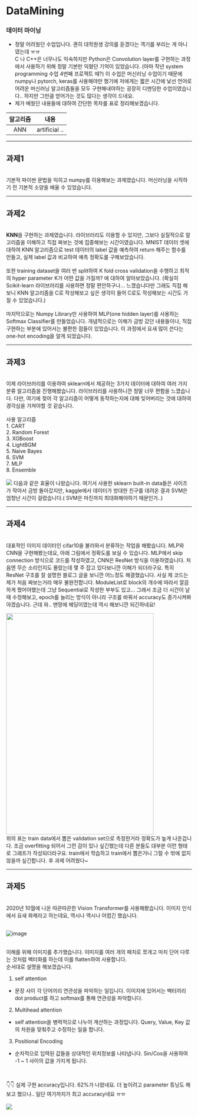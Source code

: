 # DataMining
### 데이터 마이닝
- 정말 어려웠던 수업입니다. 괜히 대학원생 강의를 듣겠다는 객기를 부리는 게 아니였는데 ㅠㅠ <br> C 나 C++은 너무나도 익숙하지만 Python은 Convolution layer를 구현하는 과정에서 사용하기 위해 정말 기본만 익혔던 기억이 있었습니다. (아마 작년 system programming 수업 4번째 프로젝트 때?) 이 수업은 머신러닝 수업이기 때문에 numpy나 pytorch, keras를 사용해야만 했기에 저에게는 짧은 시간에 낯선 언어로 어려운 머신러닝 알고리즘들을 모두 구현해내야하는 굉장히 디멘딩한 수업이였습니다.. 하지만 그만큼 얻어가는 것도 많다는 생각이 드네요. 
- 제가 배웠던 내용들에 대하여 간단한 목차를 표로 정리해보겠습니다.

|알고리즘|내용|
|:--:|:--:|
|ANN|artificial ..|
___
## 과제1  
<br/> 기본적 파이썬 문법을 익히고 numpy를 이용해보는 과제였습니다. 머신러닝을 시작하기 전 기본적 소양을 배울 수 있었습니다.
___
## 과제2 
<br/> **KNN**을 구현하는 과제였습니다. 라이브러리도 이용할 수 있지만, 그보다 실질적으로 알고리즘을 이해하고 직접 짜보는 것에 집중해보는 시간이였습니다.  MNIST 데이터 셋에 대하여 KNN 알고리즘으로 test 데이터의 label 값을 예측하여 return 해주는 함수를 만들고, 실제 label 값과 비교하여 예측 정확도를 구해보았습니다. 
<br/> <br/> 또한 training dataset을 여러 번 split하여 K fold cross validation을 수행하고 최적의 hyper parameter K가 어떤 값을 가질까? 에 대하여 알아보았습니다. (확실히 Scikit-learn 라이브러리를 사용하면 정말 편안하구나... 느꼈습니다만 그래도 직접 해보니 KNN 알고리즘을 C로 작성해보고 싶은 생각이 들어 C로도 작성해보는 시간도 가질 수 있었습니다.)
<br/> <br/> 마지막으로는 Numpy Library만 사용하여 MLP(one hidden layer)를 사용하는 Softmax Classifier를 만들었습니다. 개념적으로는 이해가 금방 갔던 내용들이나, 직접 구현하는 부분에 있어서는 불편한 점들이 있었습니다. 이 과정에서 요새 많이 쓴다는 one-hot encoding을 알게 되었습니다.
___
## 과제3  
<br/>
이제 라이브러리를 이용하여 sklearn에서 제공하는 3가지 데이터에 대하여 여러 가지 분류 알고리즘을 진행해봤습니다. 라이브러리를 사용하니깐 정말 너무 편함을 느꼈습니다. 다만, 여기에 젖어 각 알고리즘이 어떻게 동작하는지에 대해 잊어버리는 것에 대하여 경각심을 가져야할 것 같습니다.
<br/><br/>
사용 알고리즘
<br/>
1. CART <br/>
2. Random Forest<br/>
3. XGBoost<br/>
4. LightBGM<br/>
5. Naive Bayes<br/>
6. SVM<br/>
7. MLP<br/>
8. Ensemble
<br/><br/>
<img src = https://user-images.githubusercontent.com/32920566/117388152-26878b00-af25-11eb-9d41-d356bd126212.JPG />
다음과 같은 효율이 나왔습니다. 여기서 사용한 sklearn built-in data들은 사이즈가 작아서 금방 돌아갔지만, kaggle에서 데이터가 방대한 친구를 데려온 결과 SVM은 엄청난 시간이 걸렸습니다.( SVM은 마진까지 최대화해야하기 때문인가..)

___
## 과제4
<br>
대표적인 이미지 데이터인 cifar10을 불러와서 분류하는 작업을 해봤습니다. MLP와 CNN을 구현해봤는데요, 아래 그림에서 정확도를 보실 수 있습니다.
MLP에서 skip connection 방식으로 코드를 작성하였고, CNN은 ResNet 방식을 이용하였습니다. 처음엔 무슨 소리인지도 몰랐는데 몇 주 잡고 있다보니깐 이해가 되더라구요. 특히 ResNet 구조를 잘 설명한 블로그 글을 보니깐 어느정도 해결했습니다. 사실 제 코드는 제가 처음 짜보는거라 매우 불완전합니다. ModuleList로 block의 개수에 따라서 깔끔하게 짰어야했는데 그냥 Sequential로 작성한 부부도 있고... 그래서 조금 더 시간이 날 때 수정해보고, epoch를 늘리는 방식이 아니라 구조를 바꿔서 accuracy도 증가시켜봐야겠습니다. 근데 와.. 맨땅에 헤딩이였는데 역시 해보니깐 되긴하네요!

<img src="https://user-images.githubusercontent.com/32920566/120741701-77909c00-c530-11eb-8f2d-70c1afa609a0.png" width="400px" height="600px"/><br>
위의 표는 train data에서 뽑은 validation set으로 측정한거라 정확도가 높게 나온겁니다. 조금 overfitting 되어서 그런 감이 있나 싶긴했는데 다른 분들도 대부분 이런 형태로 그래프가 작성되더라구요. train에서 학습하고 train에서 뽑은거니 그럴 수 밖에 없지 않을까 싶긴합니다. 후 과제 어려웠다~

___
## 과제5
<br>
2020년 10월에 나온 따끈따끈한 Vision Transformer를 사용해봤습니다. 이미지 인식에서 요새 화제라고 하는데요, 역시나 역시나 어렵긴 했습니다.<br><br>

![image](https://user-images.githubusercontent.com/32920566/120909713-cf571080-c6b2-11eb-996b-1be632c016f0.png) 
<br><br>

이해를 위해 이미지를 추가했습니다. 이미지를 여러 개의 패치로 쪼개고 마치 단어 다루는 것처럼 벡터화를 하는데 이를 flatten하여 사용합니다.<br>
순서대로 설명을 해보겠습니다.
1. self attention
- 문장 사이 각 단어끼리 연관성을 파악하는 일입니다. 이미지에 있어서는 벡터끼리 dot product를 하고 softmax를 통해 연관성을 파악합니다.
2. Multihead attention
- self attention을 병력적으로 나누어 계산하는 과정입니다. Query, Value, Key 값의 차원을 맞춰주고 수정하는 일을 합니다.
3. Positional Encoding
- 순차적으로 입력된 값들을 상대적인 위치정보를 나타냅니다. Sin/Cos을 사용하여 -1 ~ 1 사이의 값을 가지게 됩니다.

<br>

👇👇 실제 구현 accuracy입니다. 62%가 나왔네요. 더 높이려고 parameter 튜닝도 해보고 했으나.. 일단 여기까지가 최고 accuracy네요 ㅠㅠ<br><br>
<img src="https://user-images.githubusercontent.com/32920566/120909680-6e2f3d00-c6b2-11eb-9a7a-6d3ec8fa7445.png"/> <br>

